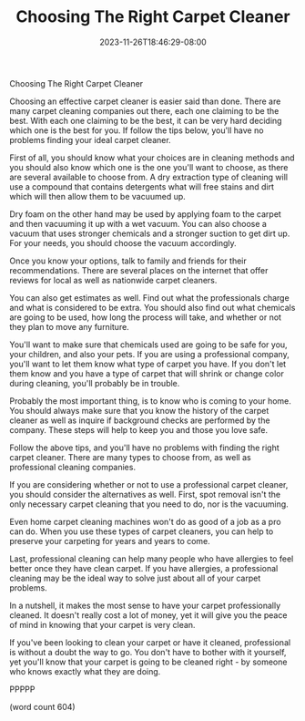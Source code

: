﻿---
title: "Choosing The Right Carpet Cleaner"
date: 2023-11-26T18:46:29-08:00
description: "Carpet Tips for Web Success"
featured_image: "/images/Carpet.jpg"
tags: ["Carpet"]
---

Choosing The Right Carpet Cleaner

Choosing an effective carpet cleaner is easier said
than done.  There are many carpet cleaning companies
out there, each one claiming to be the best.  With
each one claiming to be the best, it can be very
hard deciding which one is the best for you.  If 
follow the tips below, you'll have no problems finding
your ideal carpet cleaner.

First of all, you should know what your choices are
in cleaning methods and you should also know which
one is the one you'll want to choose, as there are
several available to choose from.  A dry extraction
type of cleaning will use a compound that contains
detergents what will free stains and dirt which will
then allow them to be vacuumed up.

Dry foam on the other hand may be used by applying
foam to the carpet and then vacuuming it up with a
wet vacuum.  You can also choose a vacuum that uses
stronger chemicals and a stronger suction to get 
dirt up.  For your needs, you should choose the
vacuum accordingly.

Once you know your options, talk to family and 
friends for their recommendations.  There are several
places on the internet that offer reviews for 
local as well as nationwide carpet cleaners.

You can also get estimates as well.  Find out 
what the professionals charge and what is considered
to be extra.  You should also find out what 
chemicals are going to be used, how long the
process will take, and whether or not they plan to
move any furniture.

You'll want to make sure that chemicals used are
going to be safe for you, your children, and
also your pets. If you are using a professional
company, you'll want to let them know what type of
carpet you have.  If you don't let them know and
you have a type of carpet that will shrink or
change color during cleaning, you'll probably be
in trouble.

Probably the most important thing, is to know who
is coming to your home.  You should always make
sure that you know the history of the carpet 
cleaner as well as inquire if background checks
are performed by the company.  These steps will
help to keep you and those you love safe.

Follow the above tips, and you'll have no problems
with finding the right carpet cleaner.  There are
many types to choose from, as well as professional
cleaning companies.  

If you are considering whether or not to use a
professional carpet cleaner, you should consider
the alternatives as well.  First, spot removal
isn't the only necessary carpet cleaning that you
need to do, nor is the vacuuming.

Even home carpet cleaning machines won't do as
good of a job as a pro can do.  When you use these
types of carpet cleaners, you can help to preserve
your carpeting for years and years to come.  

Last, professional cleaning can help many people
who have allergies to feel better once they have
clean carpet.  If you have allergies, a professional
cleaning may be the ideal way to solve just about
all of your carpet problems.

In a nutshell, it makes the most sense to have your
carpet professionally cleaned.  It doesn't really
cost a lot of money, yet it will give you the
peace of mind in knowing that your carpet is very
clean.

If you've been looking to clean your carpet or
have it cleaned, professional is without a doubt
the way to go.  You don't have to bother with it
yourself, yet you'll know that your carpet is going
to be cleaned right - by someone who knows exactly
what they are doing.

PPPPP

(word count 604)
